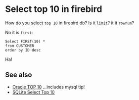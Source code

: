 ﻿# Select top 10 in firebird

How do you select `top 10` in firebird db? Is it `limit`? it it `rownum`?

No it is `first`:

	Select FIRST(10) *
	from CUSTOMER
	order by ID desc

Ha!

## See also

- [Oracle TOP 10](../oracle/top_10.md) ...includes mysql tip!
- [SQLite Select Top 10](../sqlite/select_top_10.md)